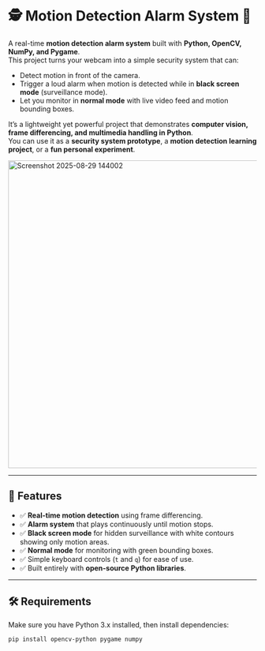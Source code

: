 # 🕵️ Motion Detection Alarm System 🔔  

A real-time **motion detection alarm system** built with **Python, OpenCV, NumPy, and Pygame**.  
This project turns your webcam into a simple security system that can:  

- Detect motion in front of the camera.  
- Trigger a loud alarm when motion is detected while in **black screen mode** (surveillance mode).  
- Let you monitor in **normal mode** with live video feed and motion bounding boxes.  

It’s a lightweight yet powerful project that demonstrates **computer vision, frame differencing, and multimedia handling in Python**.  
You can use it as a **security system prototype**, a **motion detection learning project**, or a **fun personal experiment**.  

<img width="793" height="624" alt="Screenshot 2025-08-29 144002" src="https://github.com/user-attachments/assets/d5efa0f8-8db8-49e3-a771-eaf781efee33" />

---

## 🚀 Features  

- ✅ **Real-time motion detection** using frame differencing.  
- ✅ **Alarm system** that plays continuously until motion stops.  
- ✅ **Black screen mode** for hidden surveillance with white contours showing only motion areas.  
- ✅ **Normal mode** for monitoring with green bounding boxes.  
- ✅ Simple keyboard controls (`t` and `q`) for ease of use.  
- ✅ Built entirely with **open-source Python libraries**.  

---

## 🛠️ Requirements  

Make sure you have Python 3.x installed, then install dependencies:  

```bash
pip install opencv-python pygame numpy
